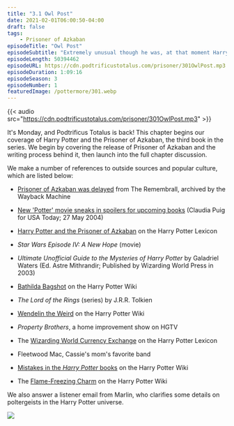 ```yaml
---
title: "3.1 Owl Post"
date: 2021-02-01T06:00:50-04:00
draft: false
tags:
    - Prisoner of Azkaban
episodeTitle: "Owl Post"
episodeSubtitle: "Extremely unusual though he was, at that moment Harry Potter felt just like everyone else: glad, for the first time in his life, that it was his birthday."
episodeLength: 50394462
episodeURL: https://cdn.podtrificustotalus.com/prisoner/301OwlPost.mp3
episodeDuration: 1:09:16
episodeSeason: 3
episodeNumber: 1
featuredImage: /pottermore/301.webp
---
```

{{< audio src="https://cdn.podtrificustotalus.com/prisoner/301OwlPost.mp3" >}}

It's Monday, and Podtrificus Totalus is back! This chapter begins our coverage of Harry Potter and the Prisoner of Azkaban, the third book in the series. We begin by covering the release of Prisoner of Azkaban and the writing process behind it, then launch into the full chapter discussion.

We make a number of references to outside sources and popular culture, which are listed below:

- [Prisoner of Azkaban was delayed](https://web.archive.org/web/20131209001627/http://theremembrall.org/books/azkaban/) from The Remembrall, archived by the Wayback Machine

- [New 'Potter' movie sneaks in spoilers for upcoming books](https://usatoday30.usatoday.com/life/movies/news/2004-05-27-potter-movie-book_x.htm) (Claudia Puig for USA Today; 27 May 2004)

- [Harry Potter and the Prisoner of Azkaban](https://www.hp-lexicon.org/source/the-harry-potter-novels/pa/) on the Harry Potter Lexicon

- *Star Wars Episode IV: A New Hope* (movie)

- *Ultimate Unofficial Guide to the Mysteries of Harry Potter* by Galadriel Waters (Ed. Astre Mithrandir; Published by Wizarding World Press in 2003)

- [Bathilda Bagshot](https://harrypotter.fandom.com/wiki/Bathilda_Bagshot) on the Harry Potter Wiki

- *The Lord of the Rings* (series) by J.R.R. Tolkien

- [Wendelin the Weird](https://harrypotter.fandom.com/wiki/Wendelin_the_Weird) on the Harry Potter Wiki

- *Property Brothers*, a home improvement show on HGTV

- The [Wizarding World Currency Exchange](https://www.hp-lexicon.org/currency/exchange/) on the Harry Potter Lexicon

- Fleetwood Mac, Cassie's mom's favorite band

- [Mistakes in the *Harry Potter* books](https://harrypotter.fandom.com/wiki/Mistakes_in_the_Harry_Potter_books#Harry_Potter_and_the_Prisoner_of_Azkaban) on the Harry Potter Wiki

- The [Flame-Freezing Charm](https://harrypotter.fandom.com/wiki/Flame-Freezing_Charm) on the Harry Potter Wiki 

We also answer a listener email from Marlin, who clarifies some details on poltergeists in the Harry Potter universe.

<img class="chapterArt" src="/chapter/301.webp" />